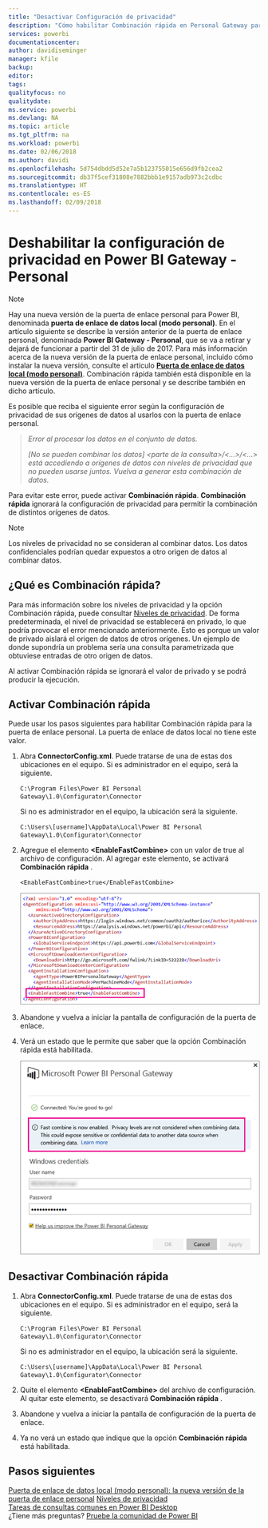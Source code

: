 ```yaml
---
title: "Desactivar Configuración de privacidad"
description: "Cómo habilitar Combinación rápida en Personal Gateway para deshabilitar la configuración de privacidad para la actualización."
services: powerbi
documentationcenter: 
author: davidiseminger
manager: kfile
backup: 
editor: 
tags: 
qualityfocus: no
qualitydate: 
ms.service: powerbi
ms.devlang: NA
ms.topic: article
ms.tgt_pltfrm: na
ms.workload: powerbi
ms.date: 02/06/2018
ms.author: davidi
ms.openlocfilehash: 5d754dbdd5d52e7a5b123755015e656d9fb2cea2
ms.sourcegitcommit: db37f5cef31808e7882bbb1e9157adb973c2cdbc
ms.translationtype: HT
ms.contentlocale: es-ES
ms.lasthandoff: 02/09/2018
---
```

# <a name="disable-privacy-setting-in-power-bi-gateway---personal"></a>Deshabilitar la configuración de privacidad en Power BI Gateway - Personal
> [!NOTE]
> Hay una nueva versión de la puerta de enlace personal para Power BI, denominada **puerta de enlace de datos local (modo personal)**. En el artículo siguiente se describe la versión anterior de la puerta de enlace personal, denominada **Power BI Gateway - Personal**, que se va a retirar y dejará de funcionar a partir del 31 de julio de 2017. Para más información acerca de la nueva versión de la puerta de enlace personal, incluido cómo instalar la nueva versión, consulte el artículo [**Puerta de enlace de datos local (modo personal)**](service-gateway-personal-mode.md). Combinación rápida también está disponible en la nueva versión de la puerta de enlace personal y se describe también en dicho artículo.
> 
> 

Es posible que reciba el siguiente error según la configuración de privacidad de sus orígenes de datos al usarlos con la puerta de enlace personal.

> *Error al procesar los datos en el conjunto de datos.*
> 
> *[No se pueden combinar los datos] &lt;parte de la consulta&gt;/&lt;…&gt;/&lt;…&gt; está accediendo a orígenes de datos con niveles de privacidad que no pueden usarse juntos. Vuelva a generar esta combinación de datos.*
> 
> 

Para evitar este error, puede activar **Combinación rápida**. **Combinación rápida** ignorará la configuración de privacidad para permitir la combinación de distintos orígenes de datos.

> [!NOTE]
> Los niveles de privacidad no se consideran al combinar datos. Los datos confidenciales podrían quedar expuestos a otro origen de datos al combinar datos.
> 
> 

## <a name="what-is-fast-combine"></a>¿Qué es Combinación rápida?
Para más información sobre los niveles de privacidad y la opción Combinación rápida, puede consultar [Niveles de privacidad](https://support.office.com/article/Privacy-levels-Power-Query-CC3EDE4D-359E-4B28-BC72-9BEE7900B540). De forma predeterminada, el nivel de privacidad se establecerá en privado, lo que podría provocar el error mencionado anteriormente. Esto es porque un valor de privado aislará el origen de datos de otros orígenes. Un ejemplo de donde supondría un problema sería una consulta parametrizada que obtuviese entradas de otro origen de datos.

Al activar Combinación rápida se ignorará el valor de privado y se podrá producir la ejecución.

## <a name="turn-on-fast-combine"></a>Activar Combinación rápida
Puede usar los pasos siguientes para habilitar Combinación rápida para la puerta de enlace personal. La puerta de enlace de datos local no tiene este valor.

1. Abra **ConnectorConfig.xml**.  Puede tratarse de una de estas dos ubicaciones en el equipo.  Si es administrador en el equipo, será la siguiente.
   
    <pre><code>C:\Program Files\Power BI Personal Gateway\1.0\Configurator\Connector</code></pre>
   
    Si no es administrador en el equipo, la ubicación será la siguiente.
   
    <pre><code>C:\Users\[username]\AppData\Local\Power BI Personal Gateway\1.0\Configurator\Connector</code></pre>
    
2. Agregue el elemento **&lt;EnableFastCombine&gt;** con un valor de true al archivo de configuración. Al agregar este elemento, se activará **Combinación rápida** .
   
   <pre><code>&lt;EnableFastCombine&gt;true&lt;/EnableFastCombine&gt;</code></pre>
   
   ![](media/refresh-enable-fast-combine/configfile.png)
3. Abandone y vuelva a iniciar la pantalla de configuración de la puerta de enlace.
4. Verá un estado que le permite que saber que la opción Combinación rápida está habilitada.
   
   ![](media/refresh-enable-fast-combine/fastcombineenabled.png)

## <a name="turn-off-fast-combine"></a>Desactivar Combinación rápida
1. Abra **ConnectorConfig.xml**.  Puede tratarse de una de estas dos ubicaciones en el equipo.  Si es administrador en el equipo, será la siguiente.
   
    <pre><code>C:\Program Files\Power BI Personal Gateway\1.0\Configurator\Connector</code></pre>
   
    Si no es administrador en el equipo, la ubicación será la siguiente.
   
    <pre><code>C:\Users\[username]\AppData\Local\Power BI Personal Gateway\1.0\Configurator\Connector</code></pre>

2. Quite el elemento **&lt;EnableFastCombine&gt;** del archivo de configuración. Al quitar este elemento, se desactivará **Combinación rápida** .
3. Abandone y vuelva a iniciar la pantalla de configuración de la puerta de enlace.
4. Ya no verá un estado que indique que la opción **Combinación rápida** está habilitada.

## <a name="next-steps"></a>Pasos siguientes
[Puerta de enlace de datos local (modo personal): la nueva versión de la puerta de enlace personal](service-gateway-personal-mode.md)
[Niveles de privacidad](https://support.office.com/article/Privacy-levels-Power-Query-CC3EDE4D-359E-4B28-BC72-9BEE7900B540)  
[Tareas de consultas comunes en Power BI Desktop](desktop-common-query-tasks.md)  
¿Tiene más preguntas? [Pruebe la comunidad de Power BI](http://community.powerbi.com/)

